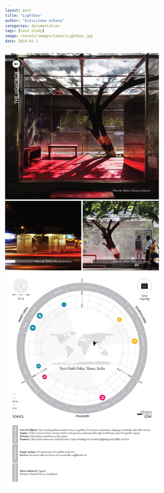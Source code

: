 ```yaml
---
layout: post
title: "Lightbox"
author: "Ecosistema Urbano"
categories: documentation
tags: [case study]
image: /assets/images/Cases/Lightbox.jpg
date: 2019-01-1
---
```


![Lightbox0](/assets/images/Cases/Lightbox0.jpg)
![Lightbox1](/assets/images/Cases/Lightbox1.jpg)
